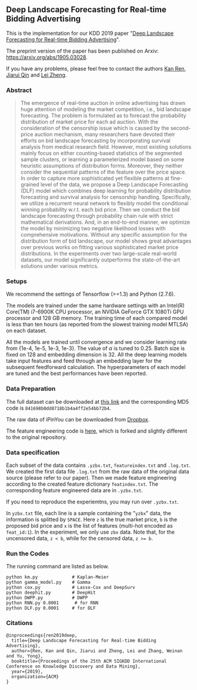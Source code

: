 ## Deep Landscape Forecasting for Real-time Bidding Advertising
This is the implementation for our KDD 2019 paper "[Deep Landscape Forecasting for Real-time Bidding Advertising](https://arxiv.org/abs/1905.03028)".

The preprint version of the paper has been published on Arxiv: https://arxiv.org/abs/1905.03028.

If you have any problems, please feel free to contact the authors [Kan Ren](http://saying.ren), [Jiarui Qin](http://apex.sjtu.edu.cn/members/qinjr) and [Lei Zheng](mailto:zhenglei2016@sjtu.edu.cn).

### Abstract
> The emergence of real-time auction in online advertising has drawn huge attention of modeling the market competition, i.e., bid landscape forecasting. The problem is formulated as to forecast the probability distribution of market price for each ad auction. With the consideration of the censorship issue which is caused by the second-price auction mechanism, many researchers have devoted their efforts on bid landscape forecasting by incorporating survival analysis from medical research field. However, most existing solutions mainly focus on either counting-based statistics of the segmented sample clusters, or learning a parameterized model based on some heuristic assumptions of distribution forms. Moreover, they neither consider the sequential patterns of the feature over the price space. In order to capture more sophisticated yet flexible patterns at fine-grained level of the data, we propose a Deep Landscape Forecasting (DLF) model which combines deep learning for probability distribution forecasting and survival analysis for censorship handling. Specifically, we utilize a recurrent neural network to flexibly model the conditional winning probability w.r.t. each bid price. Then we conduct the bid landscape forecasting through probability chain rule with strict mathematical derivations. And, in an end-to-end manner, we optimize the model by minimizing two negative likelihood losses with comprehensive motivations. Without any specific assumption for the distribution form of bid landscape, our model shows great advantages over previous works on fitting various sophisticated market price distributions. In the experiments over two large-scale real-world datasets, our model significantly outperforms the state-of-the-art solutions under various metrics.

### Setups
We recommend the settings of Tensorflow (>=1.3) and Python (2.7.6).

The models are trained under the same hardware settings with an Intel(R) Core(TM) i7-6900K CPU processor, an NVIDIA GeForce GTX 1080Ti GPU processor and 128 GB memory. The training time of each compared model is less than ten hours (as reported from the slowest training model MTLSA) on each dataset.

All the models are trained until convergence and we consider learning rate from {1e-4, 1e-5, 1e-3, 1e-3}. The value of $\alpha$ is tuned to 0.25. Batch size is fixed on 128 and embedding dimension is 32. All the deep learning models take input features and feed through an embedding layer for the subsequent feedforward calculation. The hyperparameters of each model are tuned and the best performances have been reported.

### Data Preparation
The full dataset can be downloaded at [this link](http://bit.ly/2VTMMdm) and the corresponding MD5 code is `841698b0dd8718b1b4a4ff2e54bb72b4`.

The raw data of iPinYou can be downloaded from [Dropbox](https://www.dropbox.com/s/txz0ms0axqf7jrl/ipinyou.contest.dataset.7z?dl=0).

The feature engineering code is [here](https://github.com/rk2900/make-ipinyou-data), which is forked and slightly different to the original repository.

### Data specification
Each subset of the data contains `.yzbx.txt`, `featureindex.txt` and `.log.txt`.
We created the first data file `.log.txt` from the raw data of the original data source (please refer to our paper).
Then we made feature engineering according to the created feature dictionary `featindex.txt`.
The corresponding feature engineered data are in `.yzbx.txt`.

If you need to reproduce the experiemtns, you may run over `.yzbx.txt`.

In `yzbx.txt` file, each line is a sample containing the "`yzbx`" data, the information is splitted by `SPACE`.
Here `z` is the true market price, `b` is the proposed bid price and `x` is the list of features (multi-hot encoded as `feat_id:1`).
In the experiment, we only use `zbx` data.
Note that, for the uncensored data, `z < b`, while for the censored data, `z >= b`.

### Run the Codes
The running command are listed as below.
```
python km.py             # Kaplan-Meier
python gamma_model.py    # Gamma
python cox.py            # Lasso-Cox and DeepSurv
python deephit.py        # DeepHit
python DWPP.py           # DWPP
python RNN.py 0.0001      # for RNN
python DLF.py 0.0001     # for DLF
```

### Citations
```
@inproceedings{ren2019deep,
  title={Deep Landscape Forecasting for Real-time Bidding Advertising},
  author={Ren, Kan and Qin, Jiarui and Zheng, Lei and Zhang, Weinan and Yu, Yong},
  booktitle={Proceedings of the 25th ACM SIGKDD International Conference on Knowledge Discovery and Data Mining},
  year={2019},
  organization={ACM}
}
```
